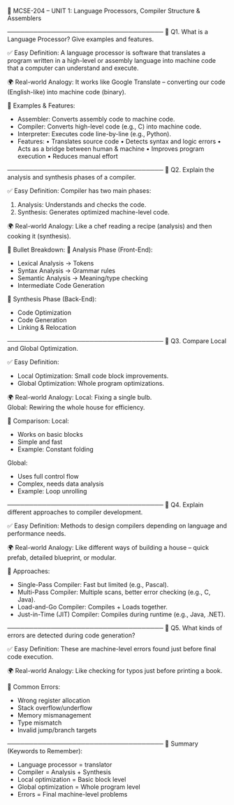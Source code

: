 📘 MCSE-204 – UNIT 1: Language Processors, Compiler Structure & Assemblers

────────────────────────────────────
🔶 Q1. What is a Language Processor? Give examples and features.

✅ Easy Definition:
A language processor is software that translates a program written in a high-level or assembly language into machine code that a computer can understand and execute.

🌍 Real-world Analogy:
It works like Google Translate – converting our code (English-like) into machine code (binary).

📌 Examples & Features:
- Assembler: Converts assembly code to machine code.
- Compiler: Converts high-level code (e.g., C) into machine code.
- Interpreter: Executes code line-by-line (e.g., Python).
- Features:
  • Translates source code
  • Detects syntax and logic errors
  • Acts as a bridge between human & machine
  • Improves program execution
  • Reduces manual effort

────────────────────────────────────
🔶 Q2. Explain the analysis and synthesis phases of a compiler.

✅ Easy Definition:
Compiler has two main phases:
1. Analysis: Understands and checks the code.
2. Synthesis: Generates optimized machine-level code.

🌍 Real-world Analogy:
Like a chef reading a recipe (analysis) and then cooking it (synthesis).

📌 Bullet Breakdown:
🔹 Analysis Phase (Front-End):
- Lexical Analysis → Tokens
- Syntax Analysis → Grammar rules
- Semantic Analysis → Meaning/type checking
- Intermediate Code Generation

🔹 Synthesis Phase (Back-End):
- Code Optimization
- Code Generation
- Linking & Relocation

────────────────────────────────────
🔶 Q3. Compare Local and Global Optimization.

✅ Easy Definition:
- Local Optimization: Small code block improvements.
- Global Optimization: Whole program optimizations.

🌍 Real-world Analogy:
Local: Fixing a single bulb.  
Global: Rewiring the whole house for efficiency.

📌 Comparison:
Local:
- Works on basic blocks
- Simple and fast
- Example: Constant folding

Global:
- Uses full control flow
- Complex, needs data analysis
- Example: Loop unrolling

────────────────────────────────────
🔶 Q4. Explain different approaches to compiler development.

✅ Easy Definition:
Methods to design compilers depending on language and performance needs.

🌍 Real-world Analogy:
Like different ways of building a house – quick prefab, detailed blueprint, or modular.

📌 Approaches:
- Single-Pass Compiler: Fast but limited (e.g., Pascal).
- Multi-Pass Compiler: Multiple scans, better error checking (e.g., C, Java).
- Load-and-Go Compiler: Compiles + Loads together.
- Just-in-Time (JIT) Compiler: Compiles during runtime (e.g., Java, .NET).

────────────────────────────────────
🔶 Q5. What kinds of errors are detected during code generation?

✅ Easy Definition:
These are machine-level errors found just before final code execution.

🌍 Real-world Analogy:
Like checking for typos just before printing a book.

📌 Common Errors:
- Wrong register allocation
- Stack overflow/underflow
- Memory mismanagement
- Type mismatch
- Invalid jump/branch targets

────────────────────────────────────
📝 Summary (Keywords to Remember):
- Language processor = translator
- Compiler = Analysis + Synthesis
- Local optimization = Basic block level
- Global optimization = Whole program level
- Errors = Final machine-level problems
